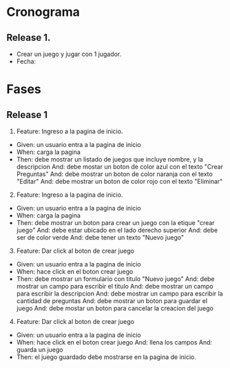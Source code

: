 

# Cronograma

## Release 1. 

* Crear un juego y jugar con 1 jugador.
* Fecha:


# Fases

## Release 1

1. Feature: Ingreso a la pagina de inicio.
* Given: un usuario entra a la pagina de inicio
* When: carga la pagina
* Then: debe mostrar un listado de juegos que incluye nombre, y la descripcion
   And: debe mostar un boton de color azul con el texto "Crear Preguntas"
   And: debe mostrar un boton de color naranja con el texto "Editar"
   And: debe mostrar un boton de color rojo con el texto "Eliminar"


2. Feature: Ingreso a la pagina de inicio.
* Given: un usuario entra a la pagina de inicio
* When: carga la pagina
* Then: debe mostrar un boton para crear un juego con la etique "crear juego"
	And: debe estar ubicado en el lado derecho superior
	And: debe ser de color verde
	And: debe tener un texto "Nuevo juego"

3. Feature: Dar click al boton de crear juego
* Given: un usuario entra a la pagina de inicio
* When: hace click en el boton crear juego
* Then: debe mostrar un formulario con titulo "Nuevo juego" 
	And: debe mostrar un campo para escribir el titulo
	And: debe mostrar un campo para escribir la descripcion
	And: debe mostrar un campo para escribir la cantidad de preguntas
	And: debe mostrar un boton para guardar el juego
	And: debe mostar un boton para cancelar la creacion del juego



4. Feature: Dar click al boton de crear juego
* Given: un usuario entra a la pagina de inicio
* When: hace click en el boton crear juego
	And: llena los campos
	And: guarda un juego
* Then: el juego guardado debe mostrarse en la pagina de inicio.




